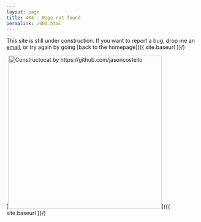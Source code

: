 ```yaml
---
layout: page
title: 404 - Page not found
permalink: /404.html
---
```


<!-- Sorry, we can't find that page that you're looking for. You can try again by going [back to the homepage]({{ site.baseurl }}/). -->
This site is still under construction. If you want to report a bug, drop me an <a href="mailto:{{ site.footer-links.email }}">email</a>, or try again by going [back to the homepage]({{ site.baseurl }}/)

[<img src="{{ site.baseurl }}/images/404.jpg" alt="Constructocat by https://github.com/jasoncostello" style="width: 400px;"/>]({{ site.baseurl }}/)
